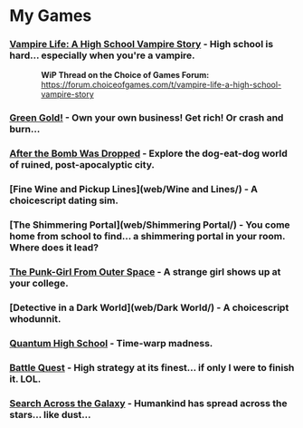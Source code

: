 # My Games
### [**Vampire Life: A High School Vampire Story**](web/vamp/) - High school is hard... especially when you're a vampire.

<div style="margin-left:4em;"><b>WiP Thread on the Choice of Games Forum:</b> <a href="https://forum.choiceofgames.com/t/vampire-life-a-high-school-vampire-story/1669">https://forum.choiceofgames.com/t/vampire-life-a-high-school-vampire-story</a></div>

### [**Green Gold!**](web/mmj/) - Own your own business! Get rich! Or crash and burn...
### [**After the Bomb Was Dropped**](web/apoc/) - Explore the dog-eat-dog world of ruined, post-apocalyptic city.
### [**Fine Wine and Pickup Lines**](web/Wine and Lines/) - A choicescript dating sim.
### [**The Shimmering Portal**](web/Shimmering Portal/) - You come home from school to find... a shimmering portal in your room. Where does it lead?
### [**The Punk-Girl From Outer Space**](web/punk/) - A strange girl shows up at your college.
### [**Detective in a Dark World**](web/Dark World/) - A choicescript whodunnit.
### [**Quantum High School**](web/quantum/) - Time-warp madness.
### [**Battle Quest**](web/Tacbat/) - High strategy at its finest... if only I were to finish it. LOL.
### [**Search Across the Galaxy**](web/anthro/) - Humankind has spread across the stars... like dust...

